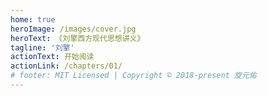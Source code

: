 ```yaml
---
home: true
heroImage: /images/cover.jpg
heroText: 《刘擎西方现代思想讲义》
tagline: '刘擎'
actionText: 开始阅读
actionLink: /chapters/01/
# footer: MIT Licensed | Copyright © 2018-present 旋元佑
---
```

